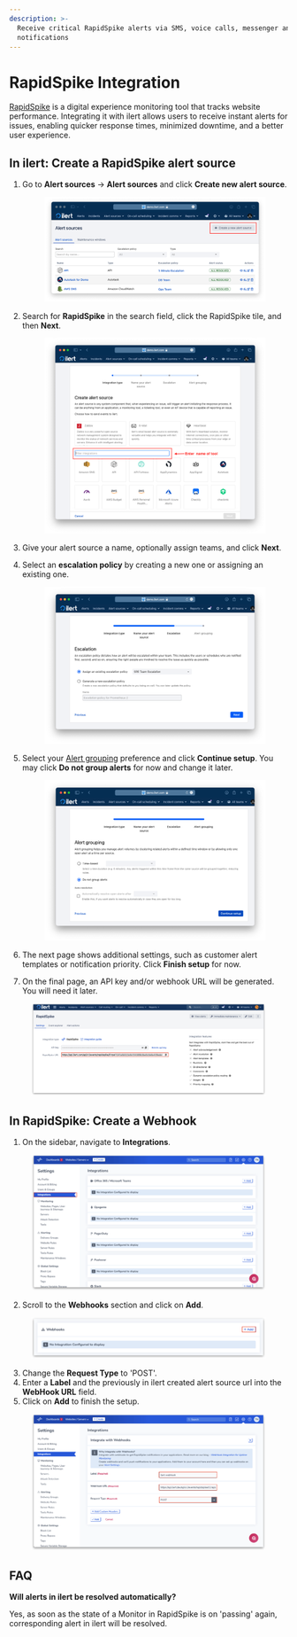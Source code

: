```yaml
---
description: >-
  Receive critical RapidSpike alerts via SMS, voice calls, messenger and push
  notifications
---
```


# RapidSpike Integration

[RapidSpike](https://www.rapidspike.com/) is a digital experience monitoring tool that tracks website performance. Integrating it with ilert allows users to receive instant alerts for issues, enabling quicker response times, minimized downtime, and a better user experience.

## In ilert: Create a RapidSpike alert source <a href="#create-alarm-source" id="create-alarm-source"></a>

1.  Go to **Alert sources** -> **Alert sources** and click **Create new alert source**.

    <figure><img src="../.gitbook/assets/Screenshot 2023-08-28 at 10.21.10.png" alt=""><figcaption></figcaption></figure>
2.  Search for **RapidSpike** in the search field, click the RapidSpike tile, and then **Next**.&#x20;

    <figure><img src="../.gitbook/assets/Screenshot 2023-08-28 at 10.24.23.png" alt=""><figcaption></figcaption></figure>
3. Give your alert source a name, optionally assign teams, and click **Next**.
4.  Select an **escalation policy** by creating a new one or assigning an existing one.

    <figure><img src="../.gitbook/assets/Screenshot 2023-08-28 at 11.37.47.png" alt=""><figcaption></figcaption></figure>
5.  Select your [Alert grouping](../alerting/alert-sources.md#alert-grouping) preference and click **Continue setup**. You may click **Do not group alerts** for now and change it later.&#x20;

    <figure><img src="../.gitbook/assets/Screenshot 2023-08-28 at 11.38.24.png" alt=""><figcaption></figcaption></figure>
6. The next page shows additional settings, such as customer alert templates or notification priority. Click **Finish setup** for now.
7. On the final page, an API key and/or webhook URL will be generated. You will need it later.

<figure><img src="../.gitbook/assets/il-1 (1) (1).png" alt="" width="563"><figcaption></figcaption></figure>

## In RapidSpike: Create a Webhook

1. On the sidebar, navigate to **Integrations**.

<figure><img src="../.gitbook/assets/1 (1) (1) (1).png" alt=""><figcaption></figcaption></figure>

2. Scroll to the **Webhooks** section and click on **Add**.

<figure><img src="../.gitbook/assets/2 (1) (1) (1).png" alt=""><figcaption></figcaption></figure>

3. Change the **Request Type** to 'POST'.
4. Enter a **Label** and the previously in ilert created alert source url into the **WebHook URL** field.
5. Click on **Add** to finish the setup.

<figure><img src="../.gitbook/assets/3 (1) (1) (1).png" alt=""><figcaption></figcaption></figure>

## FAQ <a href="#faq" id="faq"></a>

**Will alerts in ilert be resolved automatically?**

Yes, as soon as the state of a Monitor in RapidSpike is on 'passing' again, corresponding alert in ilert will be resolved.
